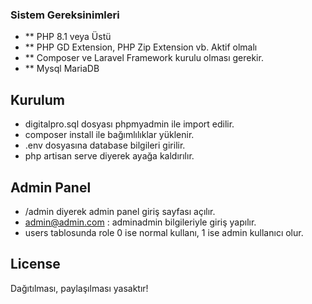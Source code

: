 ### Sistem Gereksinimleri
- ** PHP 8.1 veya Üstü
- ** PHP GD Extension, PHP Zip Extension vb. Aktif olmalı
- ** Composer ve Laravel Framework kurulu olması gerekir.
- ** Mysql MariaDB

## Kurulum
- digitalpro.sql dosyası phpmyadmin ile import edilir.
- composer install ile bağımlılıklar yüklenir.
- .env dosyasına database bilgileri girilir.
- php artisan serve diyerek ayağa kaldırılır.

## Admin Panel
- /admin diyerek admin panel giriş sayfası açılır.
- admin@admin.com : adminadmin bilgileriyle giriş yapılır.
- users tablosunda role 0 ise normal kullanı, 1 ise admin kullanıcı olur.

## License

Dağıtılması, paylaşılması yasaktır!
